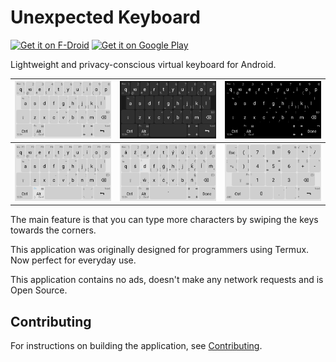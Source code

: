 # Unexpected Keyboard

[<img src="https://fdroid.gitlab.io/artwork/badge/get-it-on.png"
     alt="Get it on F-Droid"
     height="80">](https://f-droid.org/packages/juloo.keyboard2/)
[<img src="https://play.google.com/intl/en_us/badges/images/generic/en-play-badge.png"
     alt="Get it on Google Play"
     height="80">](https://play.google.com/store/apps/details?id=juloo.keyboard2)

Lightweight and privacy-conscious virtual keyboard for Android.

| <img src="/metadata/android/en-US/images/phoneScreenshots/1.png" alt="Screenshot-1" /> | <img src="/metadata/android/en-US/images/phoneScreenshots/2.png" alt="Screenshot-2"/> | <img src="/metadata/android/en-US/images/phoneScreenshots/3.png" alt="Screenshot-3"/> |
| --- | --- | --- |
| <img src="/metadata/android/en-US/images/phoneScreenshots/4.png" alt="Screenshot-4" /> | <img src="/metadata/android/en-US/images/phoneScreenshots/5.png" alt="Screenshot-5" /> | <img src="/metadata/android/en-US/images/phoneScreenshots/6.png" alt="Screenshot-6" /> |

The main feature is that you can type more characters by swiping the keys towards the corners.

This application was originally designed for programmers using Termux.
Now perfect for everyday use.

This application contains no ads, doesn't make any network requests and is Open Source.

## Contributing

For instructions on building the application, see
[Contributing](CONTRIBUTING.md).
